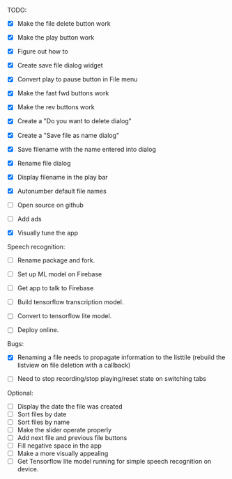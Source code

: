 

TODO:
- [x] Make the file delete button work 
- [x] Make the play button work
- [x] Figure out how to 
- [x] Create save file dialog widget
- [x] Convert play to pause button in File menu
- [x] Make the fast fwd buttons work
- [x] Make the rev buttons work
- [x] Create a "Do you want to delete dialog"
- [x] Create a "Save file as name dialog"
- [x] Save filename with the name entered into dialog
- [x] Rename file dialog
- [x] Display filename in the play bar
- [x] Autonumber default file names
- [ ] Open source on github
- [ ] Add ads
- [x] Visually tune the app


Speech recognition:
- [ ] Rename package and fork.
- [ ] Set up ML model on Firebase
- [ ] Get app to talk to Firebase
- [ ] Build tensorflow transcription model.
- [ ] Convert to tensorflow lite model.
- [ ] Deploy online.


Bugs:
- [x] Renaming a file needs to propagate information to the listtile
     (rebuild the listview on file deletion with a callback)
- [ ] Need to stop recording/stop playing/reset state on switching tabs


Optional:
- [ ] Display the date the file was created
- [ ] Sort files by date
- [ ] Sort files by name
- [ ] Make the slider operate properly
- [ ] Add next file and previous file buttons
- [ ] Fill negative space in the app
- [ ] Make a more visually appealing
- [ ] Get Tensorflow lite model running for simple speech recognition on device.
